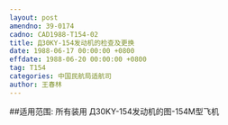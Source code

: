 ```yaml
---
layout: post
amendno: 39-0174
cadno: CAD1988-T154-02
title: Д30KY-154发动机的检查及更换
date: 1988-06-17 00:00:00 +0800
effdate: 1988-06-20 00:00:00 +0800
tag: T154
categories: 中国民航局适航司
author: 王春林
---
```


##适用范围:
所有装用 Д30KY-154发动机的图-154M型飞机

